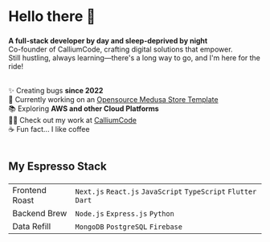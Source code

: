 <h1 align="left">Hello there 👋</h1>

###

**A full-stack developer by day and sleep-deprived by night** <br>
Co-founder of CalliumCode, crafting digital solutions that empower.<br>
Still hustling, always learning—there's a long way to go, and I'm here for the ride!<br><br>


✨ Creating bugs **since 2022**<br>
🔭 Currently working on an [Opensource Medusa Store Template](https://github.com/MobScythe/medusa-custom-storefront)<br>
📚 Exploring **AWS and other Cloud Platforms**<br>
👨‍💻 Check out my work at [CalliumCode](https://calliumcode.com/)<br>
☕ Fun fact... I like coffee<br><br>

###

<h2 align="left">My Espresso Stack</h2>

###

| | |
| --- | --- |
| Frontend Roast | `Next.js` `React.js` `JavaScript` `TypeScript` `Flutter` `Dart` |
| Backend Brew | `Node.js` `Express.js` `Python` |
| Data Refill | `MongoDB` `PostgreSQL` `Firebase` |

###
